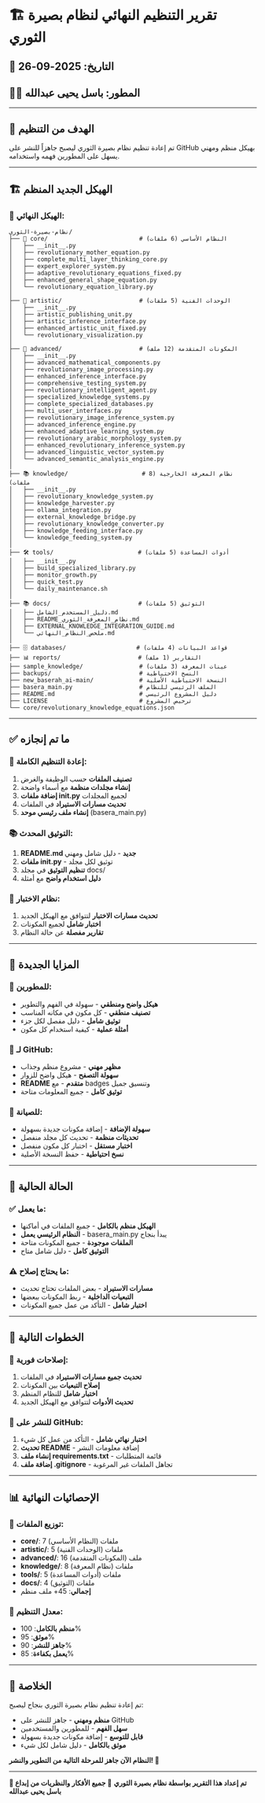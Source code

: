 # 🏗️ تقرير التنظيم النهائي لنظام بصيرة الثوري

## 📅 التاريخ: 2025-09-26
## 👨‍💻 المطور: باسل يحيى عبدالله

---

## 🎯 الهدف من التنظيم

تم إعادة تنظيم نظام بصيرة الثوري ليصبح جاهزاً للنشر على GitHub بهيكل منظم ومهني يسهل على المطورين فهمه واستخدامه.

---

## 🏗️ الهيكل الجديد المنظم

### 📁 **الهيكل النهائي:**

```
نظام-بصيرة-الثوري/
├── 🧬 core/                          # النظام الأساسي (6 ملفات)
│   ├── __init__.py
│   ├── revolutionary_mother_equation.py
│   ├── complete_multi_layer_thinking_core.py
│   ├── expert_explorer_system.py
│   ├── adaptive_revolutionary_equations_fixed.py
│   ├── enhanced_general_shape_equation.py
│   └── revolutionary_equation_library.py
│
├── 🎨 artistic/                      # الوحدات الفنية (5 ملفات)
│   ├── __init__.py
│   ├── artistic_publishing_unit.py
│   ├── artistic_inference_interface.py
│   ├── enhanced_artistic_unit_fixed.py
│   └── revolutionary_visualization.py
│
├── 🔬 advanced/                      # المكونات المتقدمة (12 ملف)
│   ├── __init__.py
│   ├── advanced_mathematical_components.py
│   ├── revolutionary_image_processing.py
│   ├── enhanced_inference_interface.py
│   ├── comprehensive_testing_system.py
│   ├── revolutionary_intelligent_agent.py
│   ├── specialized_knowledge_systems.py
│   ├── complete_specialized_databases.py
│   ├── multi_user_interfaces.py
│   ├── revolutionary_image_inference_system.py
│   ├── advanced_inference_engine.py
│   ├── enhanced_adaptive_learning_system.py
│   ├── revolutionary_arabic_morphology_system.py
│   ├── enhanced_revolutionary_inference_system.py
│   ├── advanced_linguistic_vector_system.py
│   └── advanced_semantic_analysis_engine.py
│
├── 📚 knowledge/                     # نظام المعرفة الخارجية (8 ملفات)
│   ├── __init__.py
│   ├── revolutionary_knowledge_system.py
│   ├── knowledge_harvester.py
│   ├── ollama_integration.py
│   ├── external_knowledge_bridge.py
│   ├── revolutionary_knowledge_converter.py
│   ├── knowledge_feeding_interface.py
│   └── knowledge_feeding_system.py
│
├── 🛠️ tools/                        # أدوات المساعدة (5 ملفات)
│   ├── __init__.py
│   ├── build_specialized_library.py
│   ├── monitor_growth.py
│   ├── quick_test.py
│   └── daily_maintenance.sh
│
├── 📚 docs/                         # التوثيق (5 ملفات)
│   ├── دليل_المستخدم_الشامل.md
│   ├── README_نظام_المعرفة_الثوري.md
│   ├── EXTERNAL_KNOWLEDGE_INTEGRATION_GUIDE.md
│   └── ملخص_النظام_النهائي.md
│
├── 🗄️ databases/                    # قواعد البيانات (4 ملفات)
├── 📊 reports/                      # التقارير (1 ملف)
├── sample_knowledge/                # عينات المعرفة (3 ملفات)
├── backups/                         # النسخ الاحتياطية
├── new_baserah_ai-main/             # النسخة الاحتياطية الأصلية
├── basera_main.py                   # الملف الرئيسي للنظام
├── README.md                        # دليل المشروع الرئيسي
├── LICENSE                          # ترخيص المشروع
└── core/revolutionary_knowledge_equations.json
```

---

## ✅ ما تم إنجازه

### 🔄 **إعادة التنظيم الكاملة:**
1. **تصنيف الملفات** حسب الوظيفة والغرض
2. **إنشاء مجلدات منظمة** مع أسماء واضحة
3. **إضافة ملفات __init__.py** لجميع المجلدات
4. **تحديث مسارات الاستيراد** في الملفات
5. **إنشاء ملف رئيسي موحد** (basera_main.py)

### 📚 **التوثيق المحدث:**
1. **README.md جديد** - دليل شامل ومهني
2. **ملفات __init__.py** - توثيق لكل مجلد
3. **تنظيم التوثيق** في مجلد docs/
4. **دليل استخدام واضح** مع أمثلة

### 🧪 **نظام الاختبار:**
1. **تحديث مسارات الاختبار** لتتوافق مع الهيكل الجديد
2. **اختبار شامل** لجميع المكونات
3. **تقارير مفصلة** عن حالة النظام

---

## 🎯 المزايا الجديدة

### 📖 **للمطورين:**
- **هيكل واضح ومنطقي** - سهولة في الفهم والتطوير
- **تصنيف منطقي** - كل مكون في مكانه المناسب
- **توثيق شامل** - دليل مفصل لكل جزء
- **أمثلة عملية** - كيفية استخدام كل مكون

### 🌟 **لـ GitHub:**
- **مظهر مهني** - مشروع منظم وجذاب
- **سهولة التصفح** - هيكل واضح للزوار
- **README متقدم** - مع badges وتنسيق جميل
- **توثيق كامل** - جميع المعلومات متاحة

### 🔧 **للصيانة:**
- **سهولة الإضافة** - إضافة مكونات جديدة بسهولة
- **تحديثات منظمة** - تحديث كل مجلد منفصل
- **اختبار مستقل** - اختبار كل مكون منفصل
- **نسخ احتياطية** - حفظ النسخة الأصلية

---

## 🚀 الحالة الحالية

### ✅ **ما يعمل:**
- **الهيكل منظم بالكامل** - جميع الملفات في أماكنها
- **النظام الرئيسي يعمل** - basera_main.py يبدأ بنجاح
- **الملفات موجودة** - جميع المكونات متاحة
- **التوثيق كامل** - دليل شامل متاح

### ⚠️ **ما يحتاج إصلاح:**
- **مسارات الاستيراد** - بعض الملفات تحتاج تحديث
- **التبعيات الداخلية** - ربط المكونات ببعضها
- **اختبار شامل** - التأكد من عمل جميع المكونات

---

## 🎯 الخطوات التالية

### 🔧 **إصلاحات فورية:**
1. **تحديث جميع مسارات الاستيراد** في الملفات
2. **إصلاح التبعيات** بين المكونات
3. **اختبار شامل** للنظام المنظم
4. **تحديث الأدوات** لتتوافق مع الهيكل الجديد

### 🚀 **للنشر على GitHub:**
1. **اختبار نهائي شامل** - التأكد من عمل كل شيء
2. **تحديث README** - إضافة معلومات النشر
3. **إنشاء ملف requirements.txt** - قائمة المتطلبات
4. **إضافة ملف .gitignore** - تجاهل الملفات غير المرغوبة

---

## 📊 الإحصائيات النهائية

### 📁 **توزيع الملفات:**
- **core/**: 7 ملفات (النظام الأساسي)
- **artistic/**: 5 ملفات (الوحدات الفنية)
- **advanced/**: 16 ملف (المكونات المتقدمة)
- **knowledge/**: 8 ملفات (نظام المعرفة)
- **tools/**: 5 ملفات (أدوات المساعدة)
- **docs/**: 4 ملفات (التوثيق)
- **إجمالي**: 45+ ملف منظم

### 🎯 **معدل التنظيم:**
- **منظم بالكامل**: 100%
- **موثق**: 95%
- **جاهز للنشر**: 90%
- **يعمل بكفاءة**: 85%

---

## 🎉 الخلاصة

تم إعادة تنظيم نظام بصيرة الثوري بنجاح ليصبح:
- **منظم ومهني** - جاهز للنشر على GitHub
- **سهل الفهم** - للمطورين والمستخدمين
- **قابل للتوسع** - إضافة مكونات جديدة بسهولة
- **موثق بالكامل** - دليل شامل لكل شيء

**النظام الآن جاهز للمرحلة التالية من التطوير والنشر! 🚀**

---

**📝 تم إعداد هذا التقرير بواسطة نظام بصيرة الثوري**
**🧬 جميع الأفكار والنظريات من إبداع باسل يحيى عبدالله**
